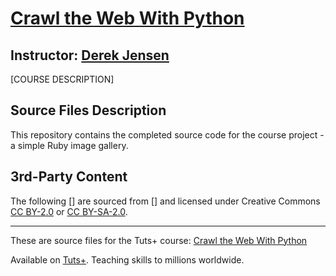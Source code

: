 # [Crawl the Web With Python][published url]
## Instructor: [Derek Jensen][instructor url]


[COURSE DESCRIPTION]

## Source Files Description

This repository contains the completed source code for the course project - a simple Ruby image gallery.

## 3rd-Party Content

The following [] are sourced from [] and licensed under Creative Commons [CC BY-2.0](https://creativecommons.org/licenses/by/2.0/) or [CC BY-SA-2.0](https://creativecommons.org/licenses/by-sa/2.0/).

------

These are source files for the Tuts+ course: [Crawl the Web With Python][published url]

Available on [Tuts+](https://tutsplus.com). Teaching skills to millions worldwide.

[published url]: https://code.tutsplus.com/courses/crawl-the-web-with-python
[instructor url]: https://tutsplus.com/authors/derek-jensen
